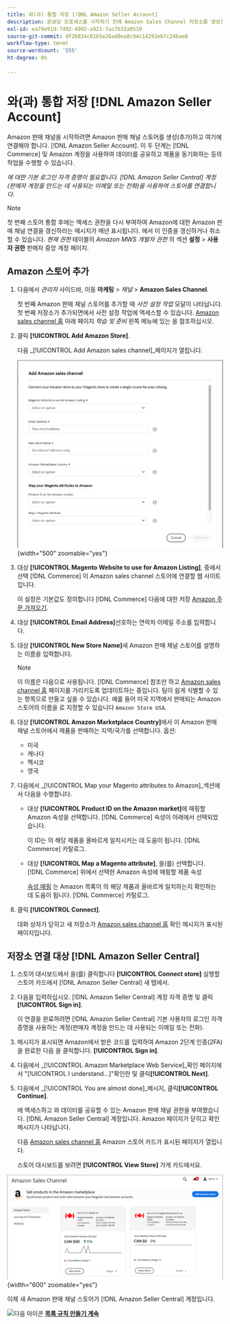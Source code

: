```yaml
---
title: 와(과) 통합 저장 [!DNL Amazon Seller Account]
description: 온보딩 프로세스를 시작하기 전에 Amazon Sales Channel 저장소를 생성(추가)하고 Amazon 판매자 계정에 연결해야 합니다.
exl-id: ea79e91d-7d92-4992-a921-7ac7632a0519
source-git-commit: df26834c81b5e26ad0ea8c94c14292eb7c24bae8
workflow-type: tm+mt
source-wordcount: '555'
ht-degree: 0%

---
```


# 와(과) 통합 저장 [!DNL Amazon Seller Account]

Amazon 판매 채널을 시작하려면 Amazon 판매 채널 스토어를 생성(추가)하고 여기에 연결해야 합니다. [!DNL Amazon Seller Account]. 이 두 단계는 [!DNL Commerce] 및 Amazon 계정을 사용하여 데이터를 공유하고 제품을 동기화하는 등의 작업을 수행할 수 있습니다.

_에 대한 기본 로그인 자격 증명이 필요합니다. [!DNL Amazon Seller Central] 계정(판매자 계정을 만드는 데 사용되는 이메일 또는 전화)을 사용하여 스토어를 연결합니다._

>[!NOTE]
>
>첫 번째 스토어 통합 후에는 액세스 권한을 다시 부여하여 Amazon에 대한 Amazon 판매 채널 연결을 갱신하라는 메시지가 매년 표시됩니다. 에서 이 인증을 갱신하거나 취소할 수 있습니다. _현재 권한_ 테이블의 _Amazon MWS 개발자 권한_ 의 섹션 **설정** > **사용자 권한** 판매자 중앙 계정 페이지.

## Amazon 스토어 추가

1. 다음에서 _관리자_ 사이드바, 이동 **마케팅** > _채널_ > **Amazon Sales Channel**.

   첫 번째 Amazon 판매 채널 스토어를 추가할 때 _사전 설정 작업_ 모달이 나타납니다. 첫 번째 저장소가 추가되면에서 사전 설정 작업에 액세스할 수 있습니다. [Amazon sales channel 홈](./amazon-sales-channel-home.md) 아래 페이지 _학습 및 준비_ 왼쪽 메뉴에 있는 을 참조하십시오.

1. 클릭 **[!UICONTROL Add Amazon Store]**.

   다음 _[!UICONTROL Add Amazon sales channel]_페이지가 열립니다.

   ![Amazon 판매 채널 스토어 추가](assets/amazon-store-integration.png){width="500" zoomable="yes"}

1. 대상 **[!UICONTROL Magento Website to use for Amazon Listing]**, 중에서 선택 [!DNL Commerce] 이 Amazon sales channel 스토어에 연결할 웹 사이트입니다.

   이 설정은 기본값도 정의합니다 [!DNL Commerce] 다음에 대한 저장 [Amazon 주문 가져오기](./order-settings.md).

1. 대상 **[!UICONTROL Email Address]**&#x200B;선호하는 연락처 이메일 주소를 입력합니다.

1. 대상 **[!UICONTROL New Store Name]**&#x200B;새 Amazon 판매 채널 스토어를 설명하는 이름을 입력합니다.

   >[!NOTE]
   >
   >이 이름은 다음으로 사용됩니다. [!DNL Commerce] 참조만 하고 [Amazon sales channel 홈](./amazon-sales-channel-home.md) 페이지를 가리키도록 업데이트하는 중입니다. 팀이 쉽게 식별할 수 있는 항목으로 만들고 싶을 수 있습니다. 예를 들어 미국 지역에서 판매되는 Amazon 스토어의 이름을 로 지정할 수 있습니다 `Amazon Store USA`.

1. 대상 **[!UICONTROL Amazon Marketplace Country]**&#x200B;에서 이 Amazon 판매 채널 스토어에서 제품을 판매하는 지역/국가를 선택합니다. 옵션:

   - 미국
   - 캐나다
   - 멕시코
   - 영국

1. 다음에서 _[!UICONTROL Map your Magento attributes to Amazon]_섹션에서 다음을 수행합니다.

   - 대상 **[!UICONTROL Product ID on the Amazon market]**&#x200B;에 매핑할 Amazon 속성을 선택합니다. [!DNL Commerce] 속성이 아래에서 선택되었습니다.

      이 ID는 의 해당 제품을 올바르게 일치시키는 데 도움이 됩니다. [!DNL Commerce] 카탈로그.

   - 대상 **[!UICONTROL Map a Magento attribute]**, 을(를) 선택합니다. [!DNL Commerce] 위에서 선택한 Amazon 속성에 매핑할 제품 속성

      [속성 매핑](./ob-creating-magento-attributes.md) 는 Amazon 목록이 의 해당 제품과 올바르게 일치하는지 확인하는 데 도움이 됩니다. [!DNL Commerce] 카탈로그.

1. 클릭 **[!UICONTROL Connect]**.

   대화 상자가 닫히고 새 저장소가 [Amazon sales channel 홈](./amazon-sales-channel-home.md) 확인 메시지가 표시된 페이지입니다.

## 저장소 연결 대상 [!DNL Amazon Seller Central]

1. 스토어 대시보드에서 을(를) 클릭합니다 **[!UICONTROL Connect store]** 실행할 스토어 카드에서 [!DNL Amazon Seller Central] 새 탭에서.

1. 다음을 입력하십시오. [!DNL Amazon Seller Central] 계정 자격 증명 및 클릭 **[!UICONTROL Sign in]**.

   이 연결을 완료하려면 [!DNL Amazon Seller Central] 기본 사용자의 로그인 자격 증명을 사용하는 계정(판매자 계정을 만드는 데 사용되는 이메일 또는 전화).

1. 메시지가 표시되면 Amazon에서 받은 코드를 입력하여 Amazon 2단계 인증(2FA)을 완료한 다음 을 클릭합니다. **[!UICONTROL Sign in]**.

1. 다음에서 _[!UICONTROL Amazon Marketplace Web Service]_확인 페이지에서 &quot;[!UICONTROL I understand...]&quot;확인란 및 클릭&#x200B;**[!UICONTROL Next]**.

1. 다음에서 _[!UICONTROL You are almost done]_메시지, 클릭&#x200B;**[!UICONTROL Continue]**.

   에 액세스하고 와 데이터를 공유할 수 있는 Amazon 판매 채널 권한을 부여했습니다. [!DNL Amazon Seller Central] 계정입니다. Amazon 페이지가 닫히고 확인 메시지가 나타납니다.

   다음 [Amazon sales channel 홈](./amazon-sales-channel-home.md) Amazon 스토어 카드가 표시된 페이지가 열립니다.

   스토어 대시보드를 보려면 **[!UICONTROL View Store]** 가게 카드에서요.

![새로운 스토어 카드가 있는 Amazon sales channel home](assets/asc-dashboard-after-2fa.png){width="600" zoomable="yes"}

이제 새 Amazon 판매 채널 스토어가 [!DNL Amazon Seller Central] 계정입니다.

![다음 아이콘](assets/btn-next.png) [**목록 규칙 만들기 계속**](./ob-create-listing-rule.md)
